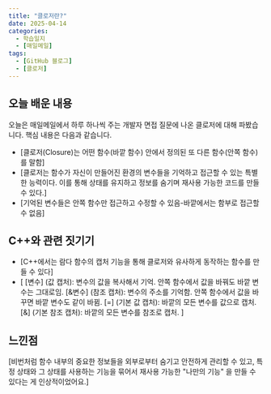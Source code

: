 ```yaml
---
title: "클로저란?"
date: 2025-04-14
categories:
  - 학습일지
  - [매일메일]
tags:
  - [GitHub 블로그]
  - [클로저]
---
```


## 오늘 배운 내용

오늘은 매일메일에서 하루 하나씩 주는 개발자 면접 질문에 나온 클로저에 대해 파봤습니다. 핵심 내용은 다음과 같습니다.

* [클로저(Closure)는 어떤 함수(바깥 함수) 안에서 정의된 또 다른 함수(안쪽 함수) 를 말함]
* [클로저는 함수가 자신이 만들어진 환경의 변수들을 기억하고 접근할 수 있는 특별한 능력이다. 이를 통해 상태를 유지하고 정보를 숨기며 재사용 가능한 코드를 만들 수 있다.]
* [기억된 변수들은 안쪽 함수만 접근하고 수정할 수 있음-바깥에서는 함부로 접근할 수 없음]

## C++와 관련 짓기기

* [C++에서는 람다 함수의 캡처 기능을 통해 클로저와 유사하게 동작하는 함수를 만들 수 있다]
* [
    [변수] (값 캡처): 변수의 값을 복사해서 기억. 안쪽 함수에서 값을 바꿔도 바깥 변수는 그대로임.
[&변수] (참조 캡처): 변수의 주소를 기억함. 안쪽 함수에서 값을 바꾸면 바깥 변수도 같이 바뀜.
[=] (기본 값 캡처): 바깥의 모든 변수를 값으로 캡처.
[&] (기본 참조 캡처): 바깥의 모든 변수를 참조로 캡처.
]

## 느낀점

[비번처럼 함수 내부의 중요한 정보들을 외부로부터 숨기고 안전하게 관리할 수 있고, 특정 상태와 그 상태를 사용하는 기능을 묶어서 재사용 가능한 "나만의 기능" 을 만들 수 있다는 게 인상적이었어요.]
